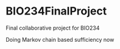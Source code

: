 # BIO234FinalProject
Final collaborative project for BIO234

Doing Markov chain based sufficiency now
